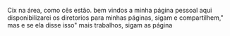Cix na área, como cês estão.
bem vindos a minha página pessoal aqui disponibilizarei os diretorios para minhas páginas, sigam e compartilhem," mas e se ela disse isso" mais trabalhos, sigam as página 

<!--
**adercix/Adercix** is a ✨ _special_ ✨ repository because its `README.md` (this file) appears on your GitHub profile.

Here are some ideas to get you started:

- 🔭 I’m currently working on ...
- 🌱 I’m currently learning ...
- 👯 I’m looking to collaborate on ...
- 🤔 I’m looking for help with ...
- 💬 Ask me about ...
- 📫 How to reach me: ...
- 😄 Pronouns: ...
- ⚡ Fun fact: ...
-->
